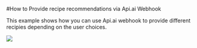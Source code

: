 #How to Provide recipe recommendations via Api.ai Webhook

This example shows how you can use Api.ai webhook to provide different recipies depending on the user choices.

<a href="https://heroku.com/deploy" target="_blank"><img src="https://www.herokucdn.com/deploy/button.svg"></a>
